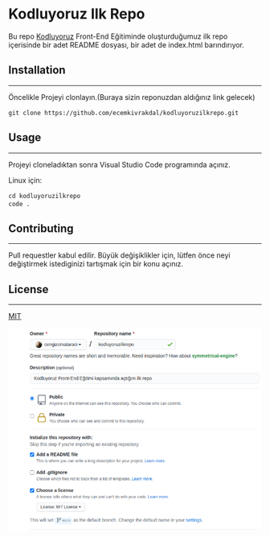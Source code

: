# **Kodluyoruz Ilk Repo**

Bu repo [Kodluyoruz](https://www.kodluyoruz.org/) Front-End Eğitiminde oluşturduğumuz ilk repo içerisinde bir adet README dosyası, bir adet de index.html barındırıyor.

## **Installation**
---

Öncelikle Projeyi clonlayın.(Buraya sizin reponuzdan aldığınız link gelecek)

```
git clone https://github.com/ecemkivrakdal/kodluyoruzilkrepo.git
```

## **Usage**
---

Projeyi cloneladıktan sonra Visual Studio Code programında açınız.

Linux için:

```
cd kodluyoruzilkrepo
code .
```

## **Contributing**
---
Pull requestler kabul edilir. Büyük değişiklikler için, lütfen önce neyi değiştirmek
istediginizi tartışmak için bir konu açınız.

## **License**
---
[MIT]()

![kodluyoruz](https://raw.githubusercontent.com/Kodluyoruz/taskforce/main/git/odev1/figures/github.png)